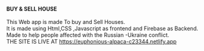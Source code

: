 **BUY & SELL HOUSE**
<br>
<br>
This Web app is made To buy and Sell Houses.<br>
It is made using Html,CSS ,Javascript as frontend and Firebase as Backend.<br>
Made to help people affected with the Russian -Ukraine conflict.<br>
THE SITE IS LIVE AT https://euphonious-alpaca-c23344.netlify.app






